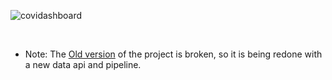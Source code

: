 ![covidashboard](https://socialify.git.ci/majimearun/covidashboard/image?description=1&font=KoHo&forks=1&language=1&pattern=Signal&stargazers=1&theme=Dark)

<br>

- Note: The [Old version](https://github.com/anandrajaram21/covidash) of the project is broken, so it is being redone with a new data api and pipeline.
